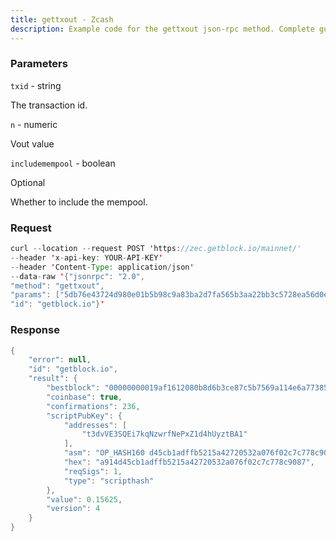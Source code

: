 ```yaml
---
title: gettxout - Zcash
description: Example code for the gettxout json-rpc method. Сomplete guide on how to use gettxout json-rpc in GetBlock.io Web3 documentation.
---
```


### Parameters


`txid` - string

The transaction id.

`n` - numeric

Vout value

`includemempool` - boolean

Optional

Whether to include the mempool.

### Request

``` java
curl --location --request POST 'https://zec.getblock.io/mainnet/' 
--header 'x-api-key: YOUR-API-KEY' 
--header 'Content-Type: application/json' 
--data-raw '{"jsonrpc": "2.0",
"method": "gettxout",
"params": ["5db76e43724d980e01b5b98c9a83ba2d7fa565b3aa22bb3c5728ea56d0ed7cee", 2, false],
"id": "getblock.io"}'
```

###  Response

``` java
{
    "error": null,
    "id": "getblock.io",
    "result": {
        "bestblock": "00000000019af1612080b8d6b3ce87c5b7569a114e6a77385260cf45a6419fe1",
        "coinbase": true,
        "confirmations": 236,
        "scriptPubKey": {
            "addresses": [
                "t3dvVE3SQEi7kqNzwrfNePxZ1d4hUyztBA1"
            ],
            "asm": "OP_HASH160 d45cb1adffb5215a42720532a076f02c7c778c90 OP_EQUAL",
            "hex": "a914d45cb1adffb5215a42720532a076f02c7c778c9087",
            "reqSigs": 1,
            "type": "scripthash"
        },
        "value": 0.15625,
        "version": 4
    }
}
```

